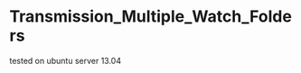 Transmission_Multiple_Watch_Folders
===================================

tested on ubuntu server 13.04
